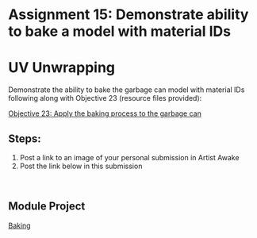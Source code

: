 # Assignment 15: Demonstrate ability to bake a model with material IDs

<h1 id="dom-i">UV Unwrapping</h1>
<p>Demonstrate the ability to bake the garbage can model with material IDs following along with Objective 23 (resource files provided):</p>
<p><a title="Objective 23: Apply the baking process to the garbage can" href="https://vertexschool.instructure.com/courses/14/pages/objective-23-apply-the-baking-process-to-the-garbage-can" data-api-endpoint="https://vertexschool.instructure.com/api/v1/courses/14/pages/objective-23-apply-the-baking-process-to-the-garbage-can" data-api-returntype="Page">Objective 23: Apply the baking process to the garbage can</a></p>
<h2 id="module-project">Steps:</h2>
<ol>
<li>Post a link to an image of your personal submission in Artist Awake</li>
<li>Post the link below in this submission</li>
</ol>
<p>&nbsp;</p>
<h2 id="module-project">Module Project</h2>
<p><a title="Baking" href="https://vertexschool.instructure.com/courses/14/modules/222" data-api-endpoint="https://vertexschool.instructure.com/api/v1/courses/14/modules/222" data-api-returntype="Module">Baking</a></p>